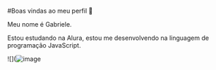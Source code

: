 #Boas vindas ao meu perfil 💙

Meu nome é Gabriele.

Estou estudando na Alura, estou me desenvolvendo na linguagem de programação JavaScript.




![](![image](https://github.com/user-attachments/assets/962140c8-7616-4a8b-8f2c-573c066af0b5)
